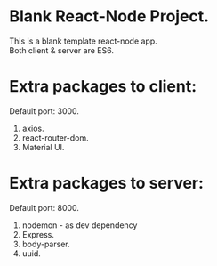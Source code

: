 # Blank React-Node Project.

This is a blank template react-node app.<br>
Both client & server are ES6.

# Extra packages to client:

Default port: 3000.

1. axios.
2. react-router-dom.
3. Material UI.

# Extra packages to server:

Default port: 8000.

1. nodemon - as dev dependency
2. Express.
3. body-parser.
4. uuid.
